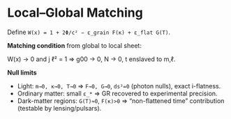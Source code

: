 # Local–Global Matching

Define `W(x) = 1 + 2Φ/c² − ε_grain F(κ) + ε_flat G(T)`.

**Matching condition** from global to local sheet:


W(x) → 0 and j ℓ² = 1 ⇒ g00 → 0, N → 0, t enslaved to m,ℓ.


**Null limits**
- Light: `m→0, κ→0, T→0` ⇒ `F→0, G→0`, `ds²=0` (photon nulls), exact i-flatness.
- Ordinary matter: small `ε_*` ⇒ GR recovered to experimental precision.
- Dark-matter regions: `G(T)≈0`, `F(κ)>0` ⇒ “non-flattened time” contribution (testable by lensing/pulsars).
